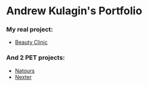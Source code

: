 # Andrew Kulagin's Portfolio

### My real project:
  - [Beauty Clinic](https://beautyclinic.waw.pl/)
  
 ### And 2 PET projects:
  - [Natours](https://spryoloman.github.io/natours/)
  - [Nexter](https://spryoloman.github.io/nexter/)

